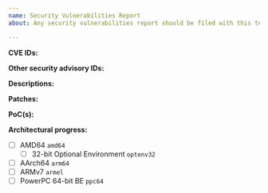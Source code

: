 ```yaml
---
name: Security Vulnerabilities Report
about: Any security vulnerabilities report should be filed with this template.

---
```

<!-- Please remove items do not apply. -->

**CVE IDs:** <!-- Comma-separated list of CVE IDs. -->

**Other security advisory IDs:** <!-- Please list with references to each ID. -->

**Descriptions:**
<!-- Original mailing list message(s) or other description(s) here. -->

**Patches:** <!-- Leave "N/A" if version update is preferred, otherwise please label each patch with ref. to original vulnerability ID(s). -->

**PoC(s):** <!-- Please list links to available PoCs (Proof of Concepts). -->

**Architectural progress:**
<!-- Please remove any architecture to which the security vulnerabilities do not apply. -->
- [ ] AMD64 `amd64`
    - [ ] 32-bit Optional Environment `optenv32`
- [ ] AArch64 `arm64`
- [ ] ARMv7 `armel`
- [ ] PowerPC 64-bit BE `ppc64`

<!-- If the specified package is `noarch`, please use the stub below. -->
<!-- - [ ] Architecture-independent `noarch` -->
